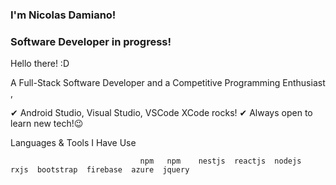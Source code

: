 ### I'm Nicolas Damiano! 
### Software Developer in progress!

Hello there! :D

A Full-Stack Software Developer  and a Competitive Programming Enthusiast  ,


✔ Android Studio, Visual Studio, VSCode XCode rocks!
✔ Always open to learn new tech!😉




Languages & Tools I Have Use

                                 npm   npm    nestjs  reactjs  nodejs  rxjs  bootstrap  firebase  azure  jquery

<!--
**nic0las91/nic0las91** is a ✨ _special_ ✨ repository because its `README.md` (this file) appears on your GitHub profile.

Here are some ideas to get you started:

- 🔭 I’m currently working on ...
- 🌱 I’m currently learning ...
- 👯 I’m looking to collaborate on ...
- 🤔 I’m looking for help with ...
- 💬 Ask me about ...
- 📫 How to reach me: ...
- 😄 Pronouns: ...
- ⚡ Fun fact: ...
-->
